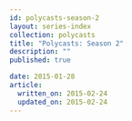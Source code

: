 ```yaml
---
id: polycasts-season-2
layout: series-index
collection: polycasts
title: "Polycasts: Season 2"
description: ""
published: true

date: 2015-01-28
article:
  written_on: 2015-02-24
  updated_on: 2015-02-24
---
```

